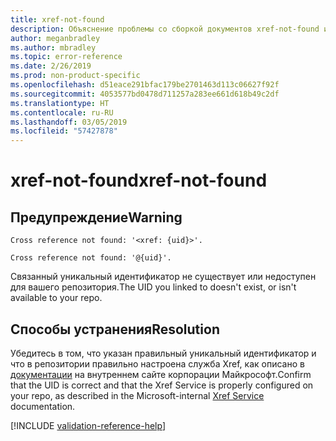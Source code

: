 ```yaml
---
title: xref-not-found
description: Объяснение проблемы со сборкой документов xref-not-found и способа ее устранения
author: meganbradley
ms.author: mbradley
ms.topic: error-reference
ms.date: 2/26/2019
ms.prod: non-product-specific
ms.openlocfilehash: d51eace291bfac179be2701463d113c06627f92f
ms.sourcegitcommit: 4053577bd0478d711257a283ee661d618b49c2df
ms.translationtype: HT
ms.contentlocale: ru-RU
ms.lasthandoff: 03/05/2019
ms.locfileid: "57427878"
---
```

# <a name="xref-not-found"></a><span data-ttu-id="eb549-103">xref-not-found</span><span class="sxs-lookup"><span data-stu-id="eb549-103">xref-not-found</span></span>

## <a name="warning"></a><span data-ttu-id="eb549-104">Предупреждение</span><span class="sxs-lookup"><span data-stu-id="eb549-104">Warning</span></span>

`Cross reference not found: '<xref: {uid}>'.`

`Cross reference not found: '@{uid}'.`

<span data-ttu-id="eb549-105">Связанный уникальный идентификатор не существует или недоступен для вашего репозитория.</span><span class="sxs-lookup"><span data-stu-id="eb549-105">The UID you linked to doesn't exist, or isn't available to your repo.</span></span>

## <a name="resolution"></a><span data-ttu-id="eb549-106">Способы устранения</span><span class="sxs-lookup"><span data-stu-id="eb549-106">Resolution</span></span>

<span data-ttu-id="eb549-107">Убедитесь в том, что указан правильный уникальный идентификатор и что в репозитории правильно настроена служба Xref, как описано в [документации](https://review.docs.microsoft.com/en-us/help/onboard/admin/xref-service?branch=master) на внутреннем сайте корпорации Майкрософт.</span><span class="sxs-lookup"><span data-stu-id="eb549-107">Confirm that the UID is correct and that the Xref Service is properly configured on your repo, as described in the Microsoft-internal [Xref Service](https://review.docs.microsoft.com/en-us/help/onboard/admin/xref-service?branch=master) documentation.</span></span>

<!--make sure to add this file to your includes folder and verify the path-->
[!INCLUDE [validation-reference-help](includes/validation-reference-help.md)]
